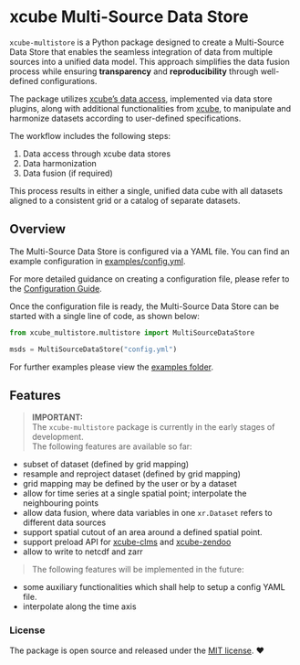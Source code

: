 # xcube Multi-Source Data Store

`xcube-multistore` is a Python package designed to create a Multi-Source Data Store 
that enables the seamless integration of data from multiple sources into a unified 
data model. This approach simplifies the data fusion process while ensuring 
**transparency** and **reproducibility** through well-defined configurations.

The package utilizes [xcube’s data access](https://xcube.readthedocs.io/en/latest/dataaccess.html#data-access), 
implemented via data store plugins, along with additional functionalities from 
[xcube](https://xcube.readthedocs.io/), to manipulate and harmonize datasets according
to user-defined specifications.

The workflow includes the following steps:

1. Data access through xcube data stores
2. Data harmonization
3. Data fusion (if required)

This process results in either a single, unified data cube with all datasets aligned
to a consistent grid or a catalog of separate datasets.

## Overview

The Multi-Source Data Store is configured via a YAML file. You can find an example 
configuration in [examples/config.yml](https://github.com/xcube-dev/xcube-multistore/blob/main/examples/config.yml).

For more detailed guidance on creating a configuration file, please refer to the 
[Configuration Guide](https://xcube-dev.github.io/xcube-multistore/config/).

Once the configuration file is ready, the Multi-Source Data Store can be started 
with a single line of code, as shown below:


```python
from xcube_multistore.multistore import MultiSourceDataStore

msds = MultiSourceDataStore("config.yml")
```

For further examples please view the [examples folder](https://github.com/xcube-dev/xcube-multistore/blob/main/examples).

## Features 

> **IMPORTANT:**  
> The `xcube-multistore` package is currently in the early stages of development.  
> The following features are available so far:

* subset of dataset (defined by grid mapping)
* resample and reproject dataset (defined by grid mapping)
* grid mapping may be defined by the user or by a dataset 
* allow for time series at a single spatial point; interpolate the neighbouring points
* allow data fusion, where data variables in one `xr.Dataset` refers to different data sources
* support spatial cutout of an area around a defined spatial point.
* support preload API for [xcube-clms](https://github.com/xcube-dev/xcube-clms) and 
  [xcube-zendoo](https://github.com/xcube-dev/xcube-zenodo)
* allow to write to netcdf and zarr

> The following features will be implemented in the future:

* some auxiliary functionalities which shall help to setup a config YAML file. 
* interpolate along the time axis 

### License

The package is open source and released under the 
[MIT license](https://opensource.org/license/mit). :heart:

